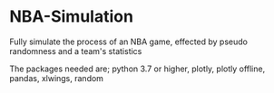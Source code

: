 # NBA-Simulation
Fully simulate the process of an NBA game, effected by pseudo randomness and a team's statistics 

The packages needed are; python 3.7 or higher, plotly, plotly offline, pandas, xlwings, random
